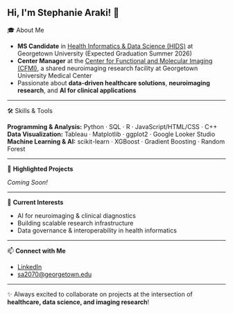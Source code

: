 ## Hi, I'm Stephanie Araki! 👋

<!--**StephAraki/StephAraki** is a ✨ _special_ ✨ repository because its `README.md` (this file) appears on your GitHub profile.-->

🎓 About Me

- **MS Candidate** in [Health Informatics & Data Science (HIDS)](https://healthinformatics.georgetown.edu/) at Georgetown University (Expected Graduation Summer 2026)  
- **Center Manager** at the [Center for Functional and Molecular Imaging (CFMI)](https://cfmi.georgetown.edu), a shared neuroimaging research facility at Georgetown University Medical Center  
- Passionate about **data-driven healthcare solutions**, **neuroimaging research**, and **AI for clinical applications**  

---

🛠️ Skills & Tools

**Programming & Analysis:** Python · SQL · R · JavaScript/HTML/CSS · C++  
**Data Visualization:** Tableau · Matplotlib · ggplot2 · Google Looker Studio  
**Machine Learning & AI:** scikit-learn · XGBoost · Gradient Boosting · Random Forest  

---

📂 **Highlighted Projects**  

*Coming Soon!*

---

💬 **Current Interests**

- AI for neuroimaging & clinical diagnostics  
- Building scalable research infrastructure  
- Data governance & interoperability in health informatics  

---

📫 **Connect with Me**  

- [LinkedIn](https://www.linkedin.com/in/stephanie-araki/)  
- sa2070@georgetown.edu  

---
✨ Always excited to collaborate on projects at the intersection of **healthcare, data science, and imaging research**!
